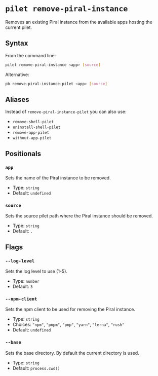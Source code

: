 # `pilet remove-piral-instance`

Removes an existing Piral instance from the available apps hosting the current pilet.

## Syntax

From the command line:

```sh
pilet remove-piral-instance <app> [source]
```

Alternative:

```sh
pb remove-piral-instance-pilet <app> [source]
```

## Aliases

Instead of `remove-piral-instance-pilet` you can also use:

- `remove-shell-pilet`
- `uninstall-shell-pilet`
- `remove-app-pilet`
- `without-app-pilet`

## Positionals

### `app`

Sets the name of the Piral instance to be removed.


- Type: `string`
- Default: `undefined`

### `source`

Sets the source pilet path where the Piral instance should be removed.


- Type: `string`
- Default: `.`

## Flags

### `--log-level`

Sets the log level to use (1-5).


- Type: `number`
- Default: `3`

### `--npm-client`

Sets the npm client to be used for removing the Piral instance.


- Type: `string`
- Choices: `"npm"`, `"pnpm"`, `"pnp"`, `"yarn"`, `"lerna"`, `"rush"`
- Default: `undefined`

### `--base`

Sets the base directory. By default the current directory is used.


- Type: `string`
- Default: `process.cwd()`
